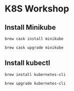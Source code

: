 # K8S Workshop

## Install Minikube

`brew cask install minikube`

`brew cask upgrade minikube`

## Install kubectl

`brew install kubernetes-cli`

`brew upgrade kubernetes-cli`

